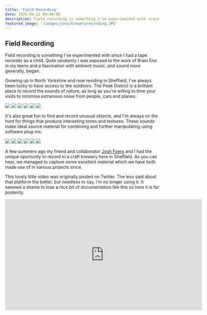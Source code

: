 ```yaml
---
title: 'Field Recording'
date: 2025-04-21 00:00:00
description: Field recording is something i've experimented with since I had a tape recorder as a child. Quite randomly I was exposed to the work of Brain Eno in my teens and a fascination with ambient music..and sound more generally, began.
featured_image: '/images/jono/breweryrecording.JPG'
---
```



## Field Recording

Field recording is something I've experimented with since I had a tape recorder as a child. Quite randomly I was exposed to the work of Brain Eno in my teens and a fascination with ambient music..and sound more generally, began.

Growing up in North Yorkshire and now residing in Sheffield, I've always been lucky to have access to the outdoors. The Peak District is a brilliant place to record the sounds of nature, as long as you're willing to time your visits to minimise extranious noise from people, cars and planes.

<div class="gallery" data-columns="3">
    <img src="/images/jono/fieldrec1.jpg">
    <img src="/images/jono/bluebells.jpg">
    <img src="/images/fieldrec2.jpg">
    <img src="/images/jono/wcj.jpg">
    <img src="/images/jono/monksdale.jpg">
    <img src="/images/jono/cave.jpg">
</div>

It's also great fun to find and record unusual objects, and I'm always on the hunt for things that produce interesting tones and textures. These sounds make ideal source material for combining and further manipulating using software plug-ins.


<div class="gallery" data-columns="2">
    <img src="/images/jono/fieldrec1.jpg">
    <img src="/images/jono/bluebells.jpg">
    <img src="/images/fieldrec2.jpg">
    <img src="/images/jono/wcj.jpg">
    <img src="/images/jono/monksdale.jpg">
    <img src="/images/jono/cave.jpg">
</div>










A few summers ago my friend and collaborator [Josh Foers](https://www.joshfoersgameaudio.co.uk/) and I had the unique oportunity to record in a craft brewery here in Sheffield. As you can hear, we managed to capture some excellent material which we have both made use of in various projects since.

This lovely little video was originally posted on Twitter. The less said about that platform the better, but needless to say, i'm no longer using it. It seemed a shame to lose a nice bit of documentation like this so here it is for posterity. 


<iframe src="https://www.youtube.com/embed/6dLZuYvoO3Q?si=AU5dmB3Q09B3flJD" width="640" height="360" frameborder="0" allowfullscreen></iframe>




